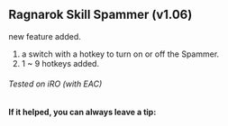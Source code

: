 ## Ragnarok Skill Spammer (v1.06)
new feature added.
1. a switch with a hotkey to turn on or off the Spammer.
2. 1 ~ 9 hotkeys added.

###### Tested on iRO (with EAC)

#### If it helped, you can always leave a tip:


